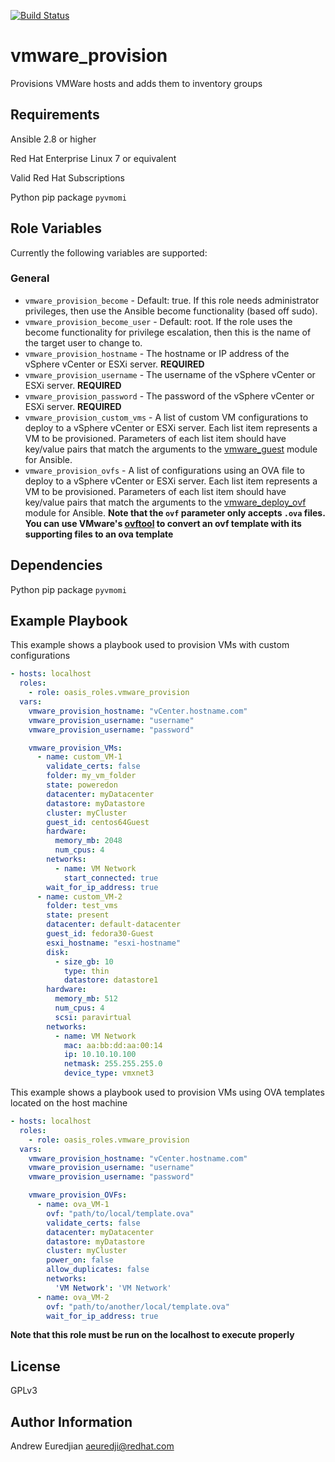 [![Build Status](https://travis-ci.com/oasis-roles/vmware_provision.svg?branch=master)](https://travis-ci.com/oasis-roles/vmware_provision)

vmware_provision
===========

Provisions VMWare hosts and adds them to inventory groups

Requirements
------------

Ansible 2.8 or higher

Red Hat Enterprise Linux 7 or equivalent

Valid Red Hat Subscriptions

Python pip package `pyvmomi`

Role Variables
--------------

Currently the following variables are supported:

### General

* `vmware_provision_become` - Default: true. If this role needs administrator
  privileges, then use the Ansible become functionality (based off sudo).
* `vmware_provision_become_user` - Default: root. If the role uses the become
  functionality for privilege escalation, then this is the name of the target
  user to change to.
* `vmware_provision_hostname` - The hostname or IP address of the vSphere vCenter or ESXi server. **REQUIRED**
* `vmware_provision_username` - The username of the vSphere vCenter or ESXi server. **REQUIRED**
* `vmware_provision_password` - The password of the vSphere vCenter or ESXi server. **REQUIRED**
* `vmware_provision_custom_vms` - A list of custom VM configurations to deploy
to a vSphere vCenter or ESXi server. Each list item represents a VM to be
provisioned. Parameters of each list item should have key/value pairs that match
the arguments to the [vmware_guest](https://docs.ansible.com/ansible/latest/modules/vmware_guest_module.html#vmware-guest-module)
module for Ansible.
* `vmware_provision_ovfs` - A list of configurations using an OVA file to
deploy to a vSphere vCenter or ESXi server. Each list item represents a VM to
be provisioned. Parameters of each list item should have key/value pairs that
match the arguments to the [vmware_deploy_ovf](https://docs.ansible.com/ansible/latest/modules/vmware_deploy_ovf_module.html)
module for Ansible. **Note that the `ovf` parameter only accepts `.ova` files.**
**You can use VMware's [ovftool](https://code.vmware.com/web/tool/4.3.0/ovf) to convert an ovf template with its supporting files to an ova template**

Dependencies
------------

Python pip package `pyvmomi`

Example Playbook
----------------

This example shows a playbook used to provision VMs with custom configurations
```yaml
- hosts: localhost
  roles:
    - role: oasis_roles.vmware_provision
  vars:
    vmware_provision_hostname: "vCenter.hostname.com"
    vmware_provision_username: "username"
    vmware_provision_username: "password"

    vmware_provision_VMs:
      - name: custom_VM-1
        validate_certs: false
        folder: my_vm_folder
        state: poweredon
        datacenter: myDatacenter
        datastore: myDatastore
        cluster: myCluster
        guest_id: centos64Guest
        hardware:
          memory_mb: 2048
          num_cpus: 4
        networks:
          - name: VM Network
            start_connected: true
        wait_for_ip_address: true
      - name: custom_VM-2
        folder: test_vms
        state: present
        datacenter: default-datacenter
        guest_id: fedora30-Guest
        esxi_hostname: "esxi-hostname"
        disk:
          - size_gb: 10
            type: thin
            datastore: datastore1
        hardware:
          memory_mb: 512
          num_cpus: 4
          scsi: paravirtual
        networks:
          - name: VM Network
            mac: aa:bb:dd:aa:00:14
            ip: 10.10.10.100
            netmask: 255.255.255.0
            device_type: vmxnet3
```

This example shows a playbook used to provision VMs using OVA templates located on the host machine
```yaml
- hosts: localhost
  roles:
    - role: oasis_roles.vmware_provision
  vars:
    vmware_provision_hostname: "vCenter.hostname.com"
    vmware_provision_username: "username"
    vmware_provision_username: "password"

    vmware_provision_OVFs:
      - name: ova_VM-1
        ovf: "path/to/local/template.ova"
        validate_certs: false
        datacenter: myDatacenter
        datastore: myDatastore
        cluster: myCluster
        power_on: false
        allow_duplicates: false
        networks:
          'VM Network': 'VM Network'
      - name: ova_VM-2
        ovf: "path/to/another/local/template.ova"
        wait_for_ip_address: true
```

**Note that this role must be run on the localhost to execute properly**

License
-------

GPLv3

Author Information
------------------

Andrew Euredjian <aeuredji@redhat.com>